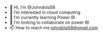 - 👋 Hi, I’m @Johndola58
- 👀 I’m interested in cloud computing 
- 🌱 I’m currently learning Power BI
- 💞️ I’m looking to collaborate on power BI
- 📫 How to reach me johndola58@gmail.com 

<!---
Johndola58/Johndola58 is a ✨ special ✨ repository because its `README.md` (this file) appears on your GitHub profile.
You can click the Preview link to take a look at your changes.
--->
